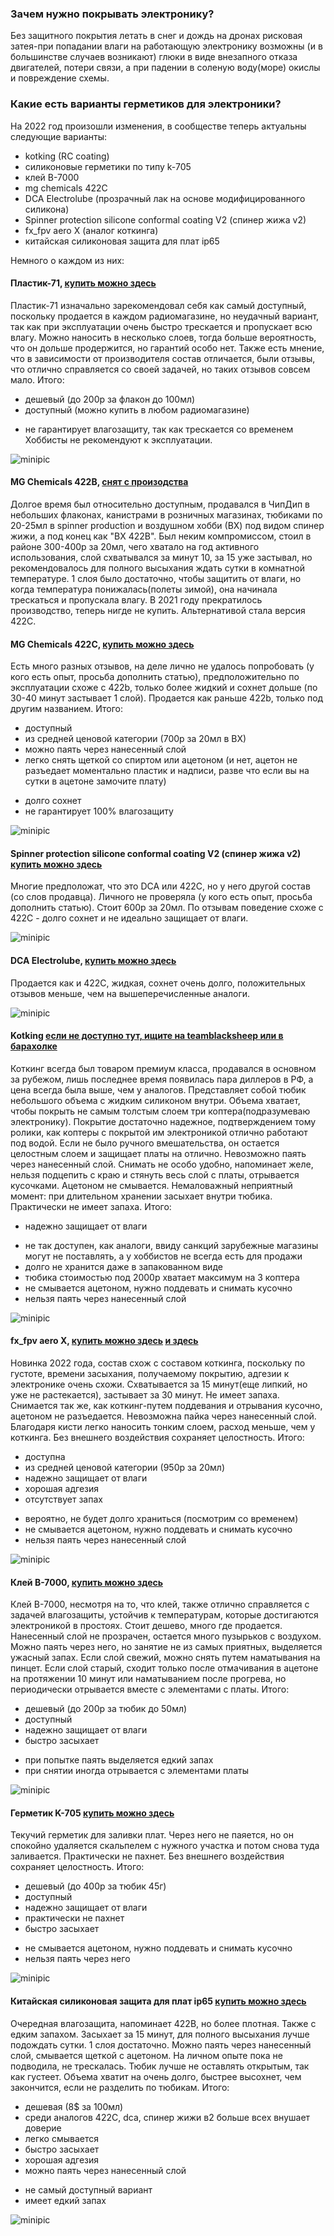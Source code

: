 ### Зачем нужно покрывать электронику?

Без защитного покрытия летать в снег и дождь на дронах рисковая затея-при попадании влаги на работающую электронику возможны (и в большинстве случаев возникают) глюки в виде внезапного отказа двигателей, потери связи, а при падении в соленую воду(море) окислы и повреждение схемы.

### Какие есть варианты герметиков для электроники?

На 2022 год произошли изменения, в сообществе теперь актуальны следующие варианты:
* kotking (RC coating)
* силиконовые герметики по типу k-705
* клей B-7000
* mg chemicals 422С
* DCA Electrolube (прозрачный лак на основе модифицированного силикона)
* Spinner protection silicone conformal coating V2 (спинер жижа v2)
* fx_fpv aero X (аналог коткинга)
* китайская силиконовая защита для плат ip65

Немного о каждом из них:
#### Пластик-71, [купить можно здесь](https://www.chipdip.ru/product/plastik-71-100)
Пластик-71 изначально зарекомендовал себя как самый доступный, поскольку продается в каждом радиомагазине, но неудачный вариант, так как при эксплуатации очень быстро трескается и пропускает всю влагу. Можно наносить в несколько слоев, тогда больше вероятность, что он дольше продержится, но гарантий особо нет. Также есть мнение, что в зависимости от производителя состав отличается, были отзывы, что отлично справляется со своей задачей, но таких отзывов совсем мало. Итого:
+ дешевый (до 200р за флакон до 100мл)
+ доступный (можно купить в любом радиомагазине)
- не гарантирует влагозащиту, так как трескается со временем
Хоббисты не рекомендуют к эксплуатации.

![minipic](https://cdn1.ozone.ru/s3/multimedia-1/wc1200/6125209837.jpg)

#### MG Chemicals 422B, [снят с произодства]()
Долгое время был относительно доступным, продавался в ЧипДип в небольших флаконах, канистрами в розничных магазинах, тюбиками по 20-25мл в spinner production и воздушном хобби (ВХ) под видом спинер жижи, а под конец как "ВХ 422B". Был неким компромиссом, стоил в районе 300-400р за 20мл, чего хватало на год активного использования, слой схватывался за минут 10, за 15 уже застывал, но рекомендовалось для полного высыхания ждать сутки в комнатной температуре. 1 слоя было достаточно, чтобы защитить от влаги, но когда температура понижалась(полеты зимой), она начинала трескаться и пропускала влагу. В 2021 году прекратилось производство, теперь нигде не купить. Альтернативой стала версия 422С.

#### MG Chemicals 422C, [купить можно здесь](https://air-hobby.ru/katalog/product/2420-mg-chemicals-422s-silikonovoe-zashchitnoe-pokritie-20ml.html)
Есть много разных отзывов, на деле лично не удалось попробовать (у кого есть опыт, просьба дополнить статью), предположительно по эксплуатации схоже с 422b, только более жидкий и сохнет дольше (по 30-40 минут застывает 1 слой). Продается как раньше 422b, только под другим названием. Итого:
+ доступный
+ из средней ценовой категории (700р за 20мл в ВХ)
+ можно паять через нанесенный слой
+ легко снять щеткой со спиртом или ацетоном (и нет, ацетон не разъедает моментально пластик и надписи, разве что если вы на сутки в ацетоне замочите плату)
- долго сохнет
- не гарантирует 100% влагозащиту

![minipic](https://air-hobby.ru/components/com_virtuemart/shop_image/product/422_silikonovoe_zaschitnoe_pokrytie_18ml_5f748e262abf2.jpg)

#### Spinner protection silicone conformal coating V2 (спинер жижа v2) [купить можно здесь](https://www.spinnerproduction.ru/catalog-0-846)
Многие предположат, что это DCA или 422C, но у него другой состав (со слов продавца). Личного не проверяла (у кого есть опыт, просьба дополнить статью). Стоит 600р за 20мл. По отзывам поведение схоже с 422C - долго сохнет и не идеально защищает от влаги.

![minipic](https://www.spinnerproduction.ru/crop_image/spinner/mainr846tekstil-tekstil-20210607_223838.jpg)

#### DCA Electrolube, [купить можно здесь](https://air-hobby.ru/katalog/product/2286-dca-electrolube-prozrachniy-lak-na-osnove-modifitsirovannogo-silikona-20ml.html)
Продается как и 422C, жидкая, сохнет очень долго, положительных отзывов меньше, чем на вышеперечисленные аналоги.

![minipic](https://air-hobby.ru/components/com_virtuemart/shop_image/product/lectrolube_prozrachnyy_lak_na_osnove_modificirovannogo_silikona_25ml_59fb07f1eb67b.jpg)

#### Kotking [если не доступно тут, ищите на teamblacksheep или в барахолке](https://microdroneshop.ru/product/kotking)
Коткинг всегда был товаром премиум класса, продавался в основном за рубежом, лишь последнее время появилась пара диллеров в РФ, а цена всегда была выше, чем у аналогов. Представляет собой тюбик небольшого объема с жидким силиконом внутри. Объема хватает, чтобы покрыть не самым толстым слоем три коптера(подразумеваю электронику). Покрытие достаточно надежное, подтверждением тому ролики, как коптеры с покрытой им электроникой отлично работают под водой. Если не было ручного вмешательства, он остается целостным слоем и защищает платы на отлично. Невозможно паять через нанесенный слой. Снимать не особо удобно, напоминает желе, нельзя подцепить с краю и стянуть весь слой с платы, отрывается кусочками. Ацетоном не смывается. Немаловажный неприятный момент: при длительном хранении засыхает внутри тюбика. Практически не имеет запаха. Итого:
+ надежно защищает от влаги
- не так доступен, как аналоги, ввиду санкций зарубежные магазины могут не поставлять, а у хоббистов не всегда есть для продажи
- долго не хранится даже в запакованном виде
- тюбика стоимостью под 2000р хватает максимум на 3 коптера
- не смывается ацетоном, нужно поддевать и снимать кусочно
- нельзя паять через нанесенный слой

![minipic](https://kotking.com/wp-content/uploads/2021/12/new02-1536x864.jpg)

#### fx_fpv aero X, [купить можно здесь](https://t.me/fx_shop/57) [и здесь](https://quadro.team/goods/aerox)
Новинка 2022 года, состав схож с составом коткинга, поскольку по густоте, времени засыхания, получаемому покрытию, адгезии к электронике очень схожи. Схватывается за 15 минут(еще липкий, но уже не растекается), застывает за 30 минут. Не имеет запаха. Снимается так же, как коткинг-путем поддевания и отрывания кусочно, ацетоном не разъедается. Невозможна пайка через нанесенный слой. Благодаря кисти легко наносить тонким слоем, расход меньше, чем у коткинга. Без внешнего воздействия сохраняет целостность. Итого:
+ доступна
+ из средней ценовой категории (950р за 20мл)
+ надежно защищает от влаги
+ хорошая адгезия
+ отсутствует запах
- вероятно, не будет долго храниться (посмотрим со временем)
- не смывается ацетоном, нужно поддевать и снимать кусочно
- нельзя паять через нанесенный слой

![minipic](https://i1.stat01.com/2/6877/168763447/075a3e/photo2022-03-3122-19-17-jpg.jpg)

#### Клей B-7000, [купить можно здесь](https://www.wildberries.ru/catalog/14059777/detail.aspx)
Клей B-7000, несмотря на то, что клей, также отлично справляется с задачей влагозащиты, устойчив к температурам, которые достигаются электроникой в простоях. Стоит дешево, много где продается. Нанесенный слой не прозрачен, остается много пузырьков с воздухом. Можно паять через него, но занятие не из самых приятных, выделяется ужасный запах. Если слой свежий, можно снять путем наматывания на пинцет. Если слой старый, сходит только после отмачивания в ацетоне на протяжении 10 минут или наматыванием после прогрева, но периодически отрывается вместе с элементами с платы. Итого:
+ дешевый (до 200р за тюбик до 50мл)
+ доступный
+ надежно защищает от влаги
+ быстро засыхает
- при попытке паять выделяется едкий запах
- при снятии иногда отрывается с элементами платы

![minipic](https://avatars.mds.yandex.net/get-mpic/5288781/img_id9048331639805302261.jpeg/orig)

#### Герметик K-705  [купить можно здесь](https://www.chipdip.ru/product0/8007750824)
Текучий герметик для заливки плат. Через него не паяется, но он спокойно удаляется скальпелем с нужного участка и потом снова туда заливается. Практически не пахнет. Без внешнего воздействия сохраняет целостность. Итого:
+ дешевый (до 400р за тюбик 45г)
+ доступный
+ надежно защищает от влаги
+ практически не пахнет
+ быстро засыхает
- не смывается ацетоном, нужно поддевать и снимать кусочно
- нельзя паять через него

![minipic](https://aliradar.com/api/image?url=https%3A%2F%2Fae01.alicdn.com%2Fkf%2FHTB1y0szNhYaK1RjSZFnq6y80pXan%2F705-Silicone-Clear-Sealing-Glue-Waterproof-Heat-Resist-For-Electron-Component-Adhesives-Sealers.jpg_220x220.jpg_Q70.jpg_.webp)

#### Китайская силиконовая защита для плат ip65 [купить можно здесь](https://a.aliexpress.com/_mKX5LuM)
Очередная влагозащита, напоминает 422B, но более плотная. Также с едким запахом. Засыхает за 15 минут, для полного высыхания лучше подождать сутки. 1 слоя достаточно. Можно паять через нанесенный слой, смывается щеткой с ацетоном. На личном опыте пока не подводила, не трескалась. Тюбик лучше не оставлять открытым, так как густеет. Объема хватит на очень долго, быстрее высохнет, чем закончится, если не разделить по тюбикам. Итого:
+ дешевая (8$ за 100мл)
+ среди аналогов 422C, dca, спинер жижи в2 больше всех внушает доверие
+ легко смывается
+ быстро засыхает
+ хорошая адгезия
+ можно паять через нанесенный слой
- не самый доступный вариант
- имеет едкий запах

![minipic](https://ae04.alicdn.com/kf/S96c49d979a85429bb51021eaedfa4832M/-.jpg)
